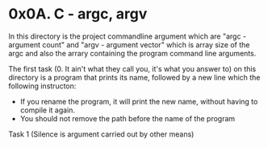 # 0x0A. C - argc, argv

In this directory is the project commandline argument which are "argc - argument count" and "argv - argument vector" which is array size of the argc and also the arrary containing the program command line arguments.

The first task (0. It ain't what they call you, it's what you answer to) on this directory is a program that prints its name, followed by a new line which the following instructon:

* If you rename the program, it will print the new name, without having to compile it again.
* You should not remove the path before the name of the program

Task 1 (Silence is argument carried out by other means)
